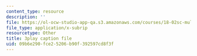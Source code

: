 ```yaml
---
content_type: resource
description: ''
file: https://ol-ocw-studio-app-qa.s3.amazonaws.com/courses/18-02sc-multivariable-calculus-fall-2010/09b6e290fce25206b90f392597cd8f3f_XmQM5pHxX-o.vtt
file_type: application/x-subrip
resourcetype: Other
title: 3play caption file
uid: 09b6e290-fce2-5206-b90f-392597cd8f3f
---
```

